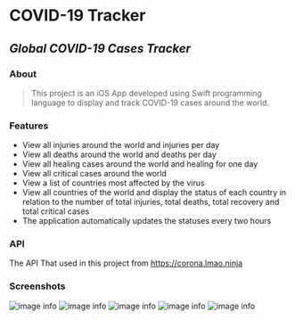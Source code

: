 # COVID-19 Tracker
## _Global COVID-19 Cases Tracker_

### About
>This project is an iOS App developed using Swift programming language to display and track COVID-19 cases around the world.

### Features

- View all injuries around the world and injuries per day
- View all deaths around the world and deaths per day
- View all healing cases around the world and healing for one day
- View all critical cases around the world
- View a list of countries most affected by the virus
- View all countries of the world and display the status of each country in relation to the number of total injuries, total deaths, total recovery and total critical cases
- The application automatically updates the statuses every two hours

### API

The API That used in this project from https://corona.lmao.ninja


### Screenshots

![image info](shots/1.jpg) ![image info](shots/2.jpg)
![image info](shots/3.jpg) ![image info](shots/4.jpg)
![image info](shots/5.jpg)


